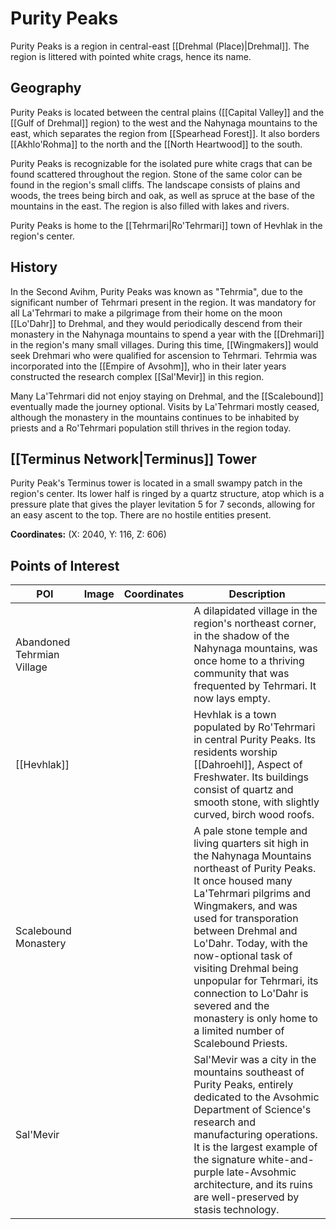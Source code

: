 # Purity Peaks

Purity Peaks is a region in central-east [[Drehmal (Place)|Drehmal]]. The region is littered with pointed white crags, hence its name.

## Geography

Purity Peaks is located between the central plains ([[Capital Valley]] and the [[Gulf of Drehmal]] region) to the west and the Nahynaga mountains to the east, which separates the region from [[Spearhead Forest]]. It also borders [[Akhlo'Rohma]] to the north and the [[North Heartwood]] to the south.

Purity Peaks is recognizable for the isolated pure white crags that can be found scattered throughout the region. Stone of the same color can be found in the region's small cliffs. The landscape consists of plains and woods, the trees being birch and oak, as well as spruce at the base of the mountains in the east. The region is also filled with lakes and rivers.

Purity Peaks is home to the [[Tehrmari|Ro'Tehrmari]] town of Hevhlak in the region's center.

## History

In the Second Avihm, Purity Peaks was known as "Tehrmia", due to the significant number of Tehrmari present in the region. It was mandatory for all La'Tehrmari to make a pilgrimage from their home on the moon [[Lo'Dahr]] to Drehmal, and they would periodically descend from their monastery in the Nahynaga mountains to spend a year with the [[Drehmari]] in the region's many small villages. During this time, [[Wingmakers]] would seek Drehmari who were qualified for ascension to Tehrmari. Tehrmia was incorporated into the [[Empire of Avsohm]], who in their later years constructed the research complex [[Sal'Mevir]] in this region.

Many La'Tehrmari did not enjoy staying on Drehmal, and the [[Scalebound]] eventually made the journey optional. Visits by La'Tehrmari mostly ceased, although the monastery in the mountains continues to be inhabited by priests and a Ro'Tehrmari population still thrives in the region today.

## [[Terminus Network|Terminus]] Tower

Purity Peak's Terminus tower is located in a small swampy patch in the region's center. Its lower half is ringed by a quartz structure, atop which is a pressure plate that gives the player levitation 5 for 7 seconds, allowing for an easy ascent to the top. There are no hostile entities present.

**Coordinates:** (X: 2040, Y: 116, Z: 606)

## Points of Interest

| POI | Image | Coordinates | Description |
|-|-|-|-|
| Abandoned Tehrmian Village |  |  | A dilapidated village in the region's northeast corner, in the shadow of the Nahynaga mountains, was once home to a thriving community that was frequented by Tehrmari. It now lays empty. |
| [[Hevhlak]] |  |  | Hevhlak is a town populated by Ro'Tehrmari in central Purity Peaks. Its residents worship [[Dahroehl]], Aspect of Freshwater. Its buildings consist of quartz and smooth stone, with slightly curved, birch wood roofs. |
| Scalebound Monastery |  |  | A pale stone temple and living quarters sit high in the Nahynaga Mountains northeast of Purity Peaks. It once housed many La'Tehrmari pilgrims and Wingmakers, and was used for transporation between Drehmal and Lo'Dahr. Today, with the now-optional task of visiting Drehmal being unpopular for Tehrmari, its connection to Lo'Dahr is severed and the monastery is only home to a limited number of Scalebound Priests. |
| Sal'Mevir |  |  | Sal'Mevir was a city in the mountains southeast of Purity Peaks, entirely dedicated to the Avsohmic Department of Science's research and manufacturing operations. It is the largest example of the signature white-and-purple late-Avsohmic architecture, and its ruins are well-preserved by stasis technology. |
